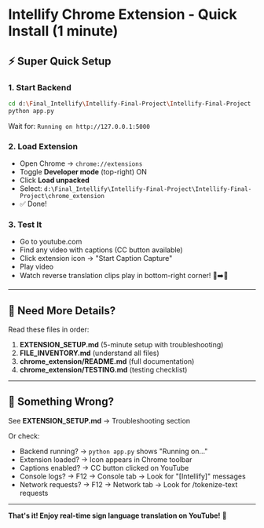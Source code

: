 # Intellify Chrome Extension - Quick Install (1 minute)

## ⚡ Super Quick Setup

### 1. Start Backend
```bash
cd d:\Final_Intellify\Intellify-Final-Project\Intellify-Final-Project
python app.py
```
Wait for: `Running on http://127.0.0.1:5000`

### 2. Load Extension
- Open Chrome → `chrome://extensions`
- Toggle **Developer mode** (top-right) ON
- Click **Load unpacked**
- Select: `d:\Final_Intellify\Intellify-Final-Project\Intellify-Final-Project\chrome_extension`
- ✅ Done!

### 3. Test It
- Go to youtube.com
- Find any video with captions (CC button available)
- Click extension icon → "Start Caption Capture"
- Play video
- Watch reverse translation clips play in bottom-right corner! 🎥➡️🤟

---

## 📖 Need More Details?

Read these files in order:
1. **EXTENSION_SETUP.md** (5-minute setup with troubleshooting)
2. **FILE_INVENTORY.md** (understand all files)
3. **chrome_extension/README.md** (full documentation)
4. **chrome_extension/TESTING.md** (testing checklist)

---

## 🐛 Something Wrong?

See **EXTENSION_SETUP.md** → Troubleshooting section

Or check:
- Backend running? → `python app.py` shows "Running on..."
- Extension loaded? → Icon appears in Chrome toolbar
- Captions enabled? → CC button clicked on YouTube
- Console logs? → F12 → Console tab → Look for "[Intellify]" messages
- Network requests? → F12 → Network tab → Look for /tokenize-text requests

---

**That's it! Enjoy real-time sign language translation on YouTube!** 🤟
